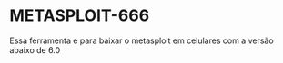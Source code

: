 # METASPLOIT-666
Essa ferramenta e para baixar o metasploit em celulares com a versão abaixo de 6.0

